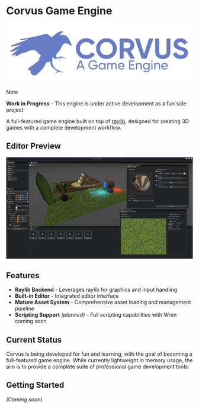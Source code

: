 # Corvus Game Engine

<p align="center">
  <img src="./.github/assets/banner.png" alt="Corvus Logo" width="500"/>
</p>

> [!NOTE]
> **Work in Progress** - This engine is under active development as a fun side project

A full-featured game engine built on top of [raylib](https://www.raylib.com/), designed for creating 3D games with a complete development workflow.

## Editor Preview

![Corvus Editor Interface](./.github/assets/editor.png)

## Features

- **Raylib Backend** - Leverages raylib for graphics and input handling
- **Built-in Editor** - Integrated editor interface
- **Mature Asset System** - Comprehensive asset loading and management pipeline
- **Scripting Support** *(planned)* - Full scripting capabilities with Wren coming soon

## Current Status

Corvus is being developed for fun and learning, with the goal of becoming a full-featured game engine. While currently lightweight in memory usage, the aim is to provide a complete suite of professional game development tools.

## Getting Started

*(Coming soon)*